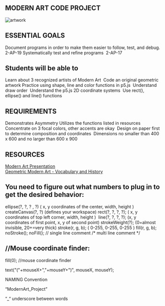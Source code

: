 MODERN ART CODE PROJECT
------
![artwork](https://github.com/Gtwy2/ModernArt/blob/main/modernArtSample.png)

ESSENTIAL GOALS
---------
Document programs in order to make them easier to follow, test, and debug. 2-AP-19
Systematically test and refine programs  2-AP-17

Students will be able to 
-----
Learn about 3 recognized artists of Modern Art 
Code an original geometric artwork
Practice using shape, line and color functions in p5.js 
Understand draw order 
Understand the p5.js 2D coordinate systems 
Use rect(), ellipse() and line() functions


REQUIREMENTS 
-------
Demonstrates Asymmetry
Utilizes the functions listed in resources
Concentrate on 3 focal colors, other accents are okay 
Design on paper first to determine composition and coordinates 
Dimensions no smaller than 400 x 600 and no larger than 600 x 900



RESOURCES 
-------
[Modern Art Presentation](https://docs.google.com/presentation/d/1iPbKMzow4sgfISpP158Ocw5t1ecvk7Wzw5ygIjQJ-Ck/edit?usp=sharing)<br/>
[Geometric Modern Art - Vocabulary and History](https://docs.google.com/document/d/1ksHgV1OJhqAfJT53bLIKOpbCEIb_lZSb/edit?usp=sharing&ouid=104288746284471816765&rtpof=true&sd=true)<br/>




You need to figure out what numbers to plug in to get the desired behavior: 
------
ellipse(?, ?, ? , ?) ( x, y coordinates of the center, width, height )
createCanvas(?, ?) (defines your workspace)
rect(?, ?, ?, ?); ( x, y coordinates of top left corner, width, height ) 
line(?, ?, ?, ?); (x, y coordinates of first point, x, y of second point)
strokeWeight(?); (0=almost invisible, 20+=very thick)
stroke(r, g, b); ( 0-255, 0-255, 0-255 )
fill(r, g, b); 
noStroke();
noFill();
// single line comment
/* multi line comment */ 




//Mouse coordinate finder: 
-----
fill(0); //mouse coordinate finder

text("("+mouseX+","+mouseY+")", mouseX, mouseY);





NAMING Convention

“ModernArt_Project”

“_“ underscore between words
